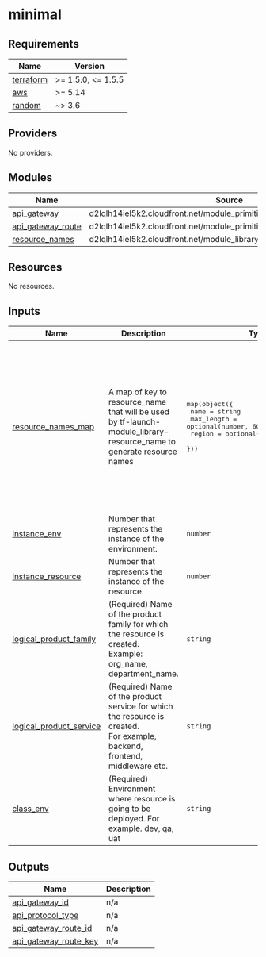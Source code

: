 # minimal

<!-- BEGINNING OF PRE-COMMIT-TERRAFORM DOCS HOOK -->
## Requirements

| Name | Version |
|------|---------|
| <a name="requirement_terraform"></a> [terraform](#requirement\_terraform) | >= 1.5.0, <= 1.5.5 |
| <a name="requirement_aws"></a> [aws](#requirement\_aws) | >= 5.14 |
| <a name="requirement_random"></a> [random](#requirement\_random) | ~> 3.6 |

## Providers

No providers.

## Modules

| Name | Source | Version |
|------|--------|---------|
| <a name="module_api_gateway"></a> [api\_gateway](#module\_api\_gateway) | d2lqlh14iel5k2.cloudfront.net/module_primitive/api_gateway_v2/aws | ~> 1.0 |
| <a name="module_api_gateway_route"></a> [api\_gateway\_route](#module\_api\_gateway\_route) | d2lqlh14iel5k2.cloudfront.net/module_primitive/api_gateway_v2_route/aws | ~> 1.0 |
| <a name="module_resource_names"></a> [resource\_names](#module\_resource\_names) | d2lqlh14iel5k2.cloudfront.net/module_library/resource_name/launch | ~> 1.0 |

## Resources

No resources.

## Inputs

| Name | Description | Type | Default | Required |
|------|-------------|------|---------|:--------:|
| <a name="input_resource_names_map"></a> [resource\_names\_map](#input\_resource\_names\_map) | A map of key to resource\_name that will be used by tf-launch-module\_library-resource\_name to generate resource names | <pre>map(object({<br>    name       = string<br>    max_length = optional(number, 60)<br>    region     = optional(string, "eastus2")<br>  }))</pre> | <pre>{<br>  "api_gateway": {<br>    "max_length": 80,<br>    "name": "apigw",<br>    "region": "us-east-2"<br>  },<br>  "api_gateway_stage": {<br>    "max_length": 80,<br>    "name": "stage",<br>    "region": "us-east-2"<br>  },<br>  "log_group": {<br>    "max_length": 80,<br>    "name": "lg",<br>    "region": "us-east-2"<br>  }<br>}</pre> | no |
| <a name="input_instance_env"></a> [instance\_env](#input\_instance\_env) | Number that represents the instance of the environment. | `number` | `0` | no |
| <a name="input_instance_resource"></a> [instance\_resource](#input\_instance\_resource) | Number that represents the instance of the resource. | `number` | `0` | no |
| <a name="input_logical_product_family"></a> [logical\_product\_family](#input\_logical\_product\_family) | (Required) Name of the product family for which the resource is created.<br>    Example: org\_name, department\_name. | `string` | `"launch"` | no |
| <a name="input_logical_product_service"></a> [logical\_product\_service](#input\_logical\_product\_service) | (Required) Name of the product service for which the resource is created.<br>    For example, backend, frontend, middleware etc. | `string` | `"apigw"` | no |
| <a name="input_class_env"></a> [class\_env](#input\_class\_env) | (Required) Environment where resource is going to be deployed. For example. dev, qa, uat | `string` | `"demo"` | no |

## Outputs

| Name | Description |
|------|-------------|
| <a name="output_api_gateway_id"></a> [api\_gateway\_id](#output\_api\_gateway\_id) | n/a |
| <a name="output_api_protocol_type"></a> [api\_protocol\_type](#output\_api\_protocol\_type) | n/a |
| <a name="output_api_gateway_route_id"></a> [api\_gateway\_route\_id](#output\_api\_gateway\_route\_id) | n/a |
| <a name="output_api_gateway_route_key"></a> [api\_gateway\_route\_key](#output\_api\_gateway\_route\_key) | n/a |
<!-- END OF PRE-COMMIT-TERRAFORM DOCS HOOK -->
